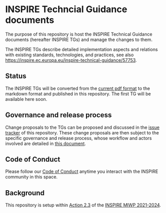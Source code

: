 # INSPIRE Techncial Guidance documents

The purpose of this repository is host the INSPIRE Technical Guidance documents (hereafter INSPIRE TGs) and manage the changes to them.

The INSPIRE TGs describe detailed implementation aspects and relations with existing standards, technologies, and practices, see also https://inspire.ec.europa.eu/inspire-technical-guidance/57753.

## Status

The INSPIRE TGs will be converted from the [current pdf format](https://inspire.ec.europa.eu/Technical-guidelines3) to the markdown format and published in this repository. The first TG will be available here soon.

## Governance and release process

Change proposals to the TGs can be proposed and discussed in the [issue tracker](https://github.com/INSPIRE-MIF/technical-guidelines/issues) of this repository. These change proposals are then subject to the specific governance and release process, whose workflow and actors involved are detailed in [this document](/governance-release-process/process.md).

## Code of Conduct

Please follow our [Code of Conduct](https://github.com/INSPIRE-MIF/helpdesk/blob/main/code-of-conduct.md) anytime you interact with the INSPIRE community in this space.

## Background

This repository is setup within [Action 2.3](https://webgate.ec.europa.eu/fpfis/wikis/display/InspireMIG/Action+2.3+Simplification+of+INSPIRE+implementation) of the [INSPIRE MIWP 2021-2024](https://webgate.ec.europa.eu/fpfis/wikis/display/InspireMIG/INSPIRE+work+programme+2021-24).